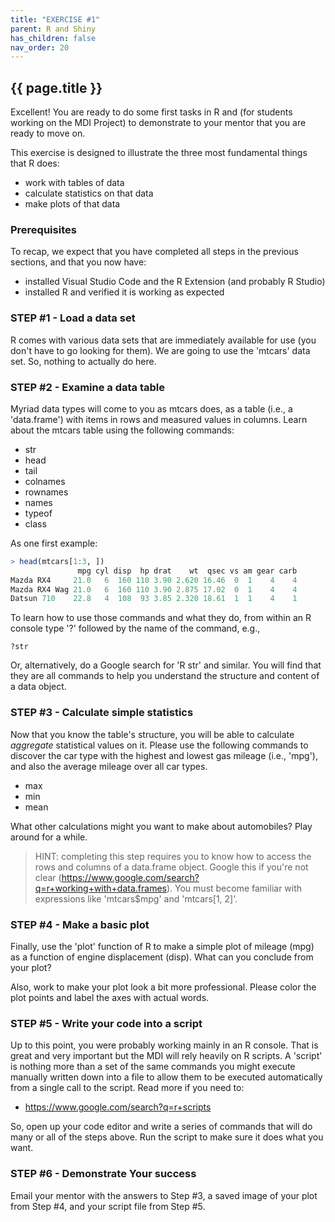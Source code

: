 ```yaml
---
title: "EXERCISE #1"
parent: R and Shiny
has_children: false
nav_order: 20
---
```


## {{ page.title }}

Excellent! You are ready to do some first tasks in R and 
(for students working on the MDI Project) to demonstrate to your
mentor that you are ready to move on.

This exercise is designed to illustrate
the three most fundamental things that R does:

- work with tables of data
- calculate statistics on that data
- make plots of that data

### Prerequisites

To recap, we expect that you have completed all steps
in the previous sections, and that you now have:

- installed Visual Studio Code and the R Extension (and probably R Studio)
- installed R and verified it is working as expected

### STEP #1 - Load a data set

R comes with various data sets that are immediately available 
for use (you don't have to go looking for them). We are going to
use the 'mtcars' data set. So, nothing to actually do here.

### STEP #2 - Examine a data table

Myriad data types will come to you as mtcars does,
as a table (i.e., a 'data.frame') with items in rows and measured values 
in columns. Learn about the mtcars table using the following commands:

- str
- head
- tail
- colnames
- rownames
- names
- typeof
- class

As one first example:

```r
> head(mtcars[1:3, ])
               mpg cyl disp  hp drat    wt  qsec vs am gear carb
Mazda RX4     21.0   6  160 110 3.90 2.620 16.46  0  1    4    4
Mazda RX4 Wag 21.0   6  160 110 3.90 2.875 17.02  0  1    4    4
Datsun 710    22.8   4  108  93 3.85 2.320 18.61  1  1    4    1
```

To learn how to use those commands and what they do, from within an R console type
'?' followed by the name of the command, e.g.,

```
?str
```

Or, alternatively, do a Google search for 'R str' and similar. You will find
that they are all commands to help you understand the structure and content
of a data object.

### STEP #3 - Calculate simple statistics

Now that you know the table's structure, you will be able to 
calculate _aggregate_ statistical values on it. Please 
use the following commands to discover the car type with the
highest and lowest gas mileage (i.e., 'mpg'), and also the average
mileage over all car types.

- max
- min
- mean

What other calculations might you want to make about automobiles? 
Play around for a while.

> HINT: completing this step requires you to know how to access the 
> rows and columns of a data.frame object. 
> Google this if you're not clear (<https://www.google.com/search?q=r+working+with+data.frames>). 
> You must become familiar with expressions like 'mtcars$mpg' and 'mtcars[1, 2]'.

### STEP #4 - Make a basic plot

Finally, use the 'plot' function of R to make a simple plot of mileage (mpg)
as a function of engine displacement (disp).  What can you conclude from your plot?

Also, work to make your plot look a bit more professional. 
Please color the plot points and label the axes with actual words.  

### STEP #5 - Write your code into a script

Up to this point, you  were probably working mainly in an R console. 
That is great and very important but the MDI will rely heavily on R scripts.
A 'script' is nothing more than a set of the same commands you might execute manually 
written down into a file to allow them to be executed automatically from a single call 
to the script. Read more if you need to:

- <https://www.google.com/search?q=r+scripts>

So, open up your code editor and write a series of commands that will do many or all
of the steps above. Run the script to make sure it does what you want.

### STEP #6 - Demonstrate Your success

Email your mentor with the answers to Step #3, a saved image of your plot
from Step #4, and your script file from Step #5.

